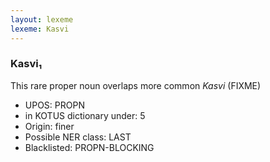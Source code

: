```yaml
---
layout: lexeme
lexeme: Kasvi
---
```


###  Kasvi₁

This rare proper noun overlaps more common *Kasvi* (FIXME)
* UPOS:  PROPN
* in KOTUS dictionary under:  5
* Origin:  finer
* Possible NER class:  LAST
* Blacklisted:  PROPN-BLOCKING

